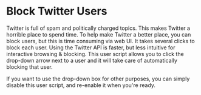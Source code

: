 # Block Twitter Users

Twitter is full of spam and politically charged topics.
This makes Twitter a horrible place to spend time.
To help make Twitter a better place, you can block users, but this is time consuming via web UI.
It takes several clicks to block each user.
Using the Twitter API is faster, but less intuitive for interactive browsing & blocking.
This user script allows you to click the drop-down arrow next to a user and it will take care of automatically blocking that user.

If you want to use the drop-down box for other purposes, you can simply disable this user script, and re-enable it when you're ready.
